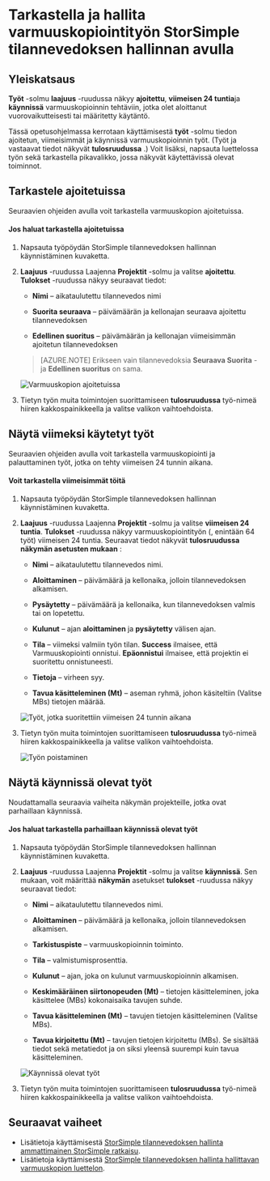 <properties 
   pageTitle="StorSimple tilannevedoksen hallinta varmuuskopion työt | Microsoft Azure"
   description="Tässä artikkelissa käsitellään tarkastella ja hallita ajoitetun, käynnissä ja valmiit varmuuskopion työt StorSimple tilannevedoksen hallinnan MMC-laajennuksen avulla."
   services="storsimple"
   documentationCenter="NA"
   authors="SharS"
   manager="carmonm"
   editor="" />
<tags 
   ms.service="storsimple"
   ms.devlang="NA"
   ms.topic="article"
   ms.tgt_pltfrm="NA"
   ms.workload="TBD"
   ms.date="04/26/2016"
   ms.author="v-sharos" />


# <a name="use-storsimple-snapshot-manager-to-view-and-manage-backup-jobs"></a>Tarkastella ja hallita varmuuskopiointityön StorSimple tilannevedoksen hallinnan avulla

## <a name="overview"></a>Yleiskatsaus

**Työt** -solmu **laajuus** -ruudussa näkyy **ajoitettu**, **viimeisen 24 tuntia**ja **käynnissä** varmuuskopioinnin tehtäviin, jotka olet aloittanut vuorovaikutteisesti tai määritetty käytäntö. 

Tässä opetusohjelmassa kerrotaan käyttämisestä **työt** -solmu tiedon ajoitetun, viimeisimmät ja käynnissä varmuuskopioinnin työt. (Työt ja vastaavat tiedot näkyvät **tulosruudussa** .) Voit lisäksi, napsauta luettelossa työn sekä tarkastella pikavalikko, jossa näkyvät käytettävissä olevat toiminnot.

## <a name="view-scheduled-jobs"></a>Tarkastele ajoitetuissa

Seuraavien ohjeiden avulla voit tarkastella varmuuskopion ajoitetuissa.

#### <a name="to-view-scheduled-jobs"></a>Jos haluat tarkastella ajoitetuissa

1. Napsauta työpöydän StorSimple tilannevedoksen hallinnan käynnistäminen kuvaketta. 

2. **Laajuus** -ruudussa Laajenna **Projektit** -solmu ja valitse **ajoitettu**. **Tulokset** -ruudussa näkyy seuraavat tiedot:

    - **Nimi** – aikataulutettu tilannevedos nimi

    - **Suorita seuraava** – päivämäärän ja kellonajan seuraava ajoitettu tilannevedoksen

    - **Edellinen suoritus** – päivämäärän ja kellonajan viimeisimmän ajoitetun tilannevedoksen

    >[AZURE.NOTE] Erikseen vain tilannevedoksia **Seuraava Suorita** - ja **Edellinen suoritus** on sama. 
 
    ![Varmuuskopion ajoitetuissa](./media/storsimple-snapshot-manager-manage-backup-jobs/HCS_SSM_Jobs_scheduled.png) 
 
3. Tietyn työn muita toimintojen suorittamiseen **tulosruudussa** työ-nimeä hiiren kakkospainikkeella ja valitse valikon vaihtoehdoista.

## <a name="view-recent-jobs"></a>Näytä viimeksi käytetyt työt

Seuraavien ohjeiden avulla voit tarkastella varmuuskopiointi ja palauttaminen työt, jotka on tehty viimeisen 24 tunnin aikana.

#### <a name="to-view-recent-jobs"></a>Voit tarkastella viimeisimmät töitä

1. Napsauta työpöydän StorSimple tilannevedoksen hallinnan käynnistäminen kuvaketta.

2. **Laajuus** -ruudussa Laajenna **Projektit** -solmu ja valitse **viimeisen 24 tuntia**. **Tulokset** -ruudussa näkyy varmuuskopiointityön (, enintään 64 työt) viimeisen 24 tuntia. Seuraavat tiedot näkyvät **tulosruudussa **näkymän** asetusten mukaan** :

    - **Nimi** – aikataulutettu tilannevedos nimi.
 
    - **Aloittaminen** – päivämäärä ja kellonaika, jolloin tilannevedoksen alkamisen.

    - **Pysäytetty** – päivämäärä ja kellonaika, kun tilannevedoksen valmis tai on lopetettu.

    - **Kulunut** – ajan **aloittaminen** ja **pysäytetty** välisen ajan.

    - **Tila** – viimeksi valmiin työn tilan. **Success** ilmaisee, että Varmuuskopiointi onnistui. **Epäonnistui** ilmaisee, että projektin ei suoritettu onnistuneesti.

    - **Tietoja** – virheen syy.

    - **Tavua käsitteleminen (Mt)** – aseman ryhmä, johon käsiteltiin (Valitse MBs) tietojen määrää. 

    ![Työt, jotka suoritettiin viimeisen 24 tunnin aikana](./media/storsimple-snapshot-manager-manage-backup-jobs/HCS_SSM_Jobs_Last_24_hours.png) 

3. Tietyn työn muita toimintojen suorittamiseen **tulosruudussa** työ-nimeä hiiren kakkospainikkeella ja valitse valikon vaihtoehdoista.

    ![Työn poistaminen](./media/storsimple-snapshot-manager-manage-backup-catalog/HCS_SSM_Delete_backup.png) 
     
## <a name="view-currently-running-jobs"></a>Näytä käynnissä olevat työt

Noudattamalla seuraavia vaiheita näkymän projekteille, jotka ovat parhaillaan käynnissä.

#### <a name="to-view-currently-running-jobs"></a>Jos haluat tarkastella parhaillaan käynnissä olevat työt

1. Napsauta työpöydän StorSimple tilannevedoksen hallinnan käynnistäminen kuvaketta.

2. **Laajuus** -ruudussa Laajenna **Projektit** -solmu ja valitse **käynnissä**. Sen mukaan, voit määrittää **näkymän** asetukset **tulokset** -ruudussa näkyy seuraavat tiedot: 

    - **Nimi** – aikataulutettu tilannevedos nimi.

    - **Aloittaminen** – päivämäärä ja kellonaika, jolloin tilannevedoksen alkamisen.

    - **Tarkistuspiste** – varmuuskopioinnin toiminto.

    - **Tila** – valmistumisprosenttia.
    
    - **Kulunut** – ajan, joka on kulunut varmuuskopioinnin alkamisen. 

    - **Keskimääräinen siirtonopeuden (Mt)** – tietojen käsitteleminen, joka käsittelee (MBs) kokonaisaika tavujen suhde.

    - **Tavua käsitteleminen (Mt)** – tavujen tietojen käsitteleminen (Valitse MBs).

    - **Tavua kirjoitettu (Mt)** – tavujen tietojen kirjoitettu (MBs). Se sisältää tiedot sekä metatiedot ja on siksi yleensä suurempi kuin tavua käsitteleminen.

    ![Käynnissä olevat työt](./media/storsimple-snapshot-manager-manage-backup-jobs/HCS_SSM_Jobs_running.png)

3. Tietyn työn muita toimintojen suorittamiseen **tulosruudussa** työ-nimeä hiiren kakkospainikkeella ja valitse valikon vaihtoehdoista.

## <a name="next-steps"></a>Seuraavat vaiheet

- Lisätietoja käyttämisestä [StorSimple tilannevedoksen hallinta ammattimainen StorSimple ratkaisu](storsimple-snapshot-manager-admin.md).
- Lisätietoja käyttämisestä [StorSimple tilannevedoksen hallinta hallittavan varmuuskopion luettelon](storsimple-snapshot-manager-manage-backup-catalog.md).















            


 

